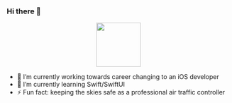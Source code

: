 ### Hi there 👋

<div id="header" align="center">
  <img src="https://assets3.lottiefiles.com/packages/lf20_zmlg2tee.json" width="100"/>
</div>

- 🔭 I’m currently working towards career changing to an iOS developer
- 🌱 I’m currently learning Swift/SwiftUI
- ⚡ Fun fact: keeping the skies safe as a professional air traffic controller
